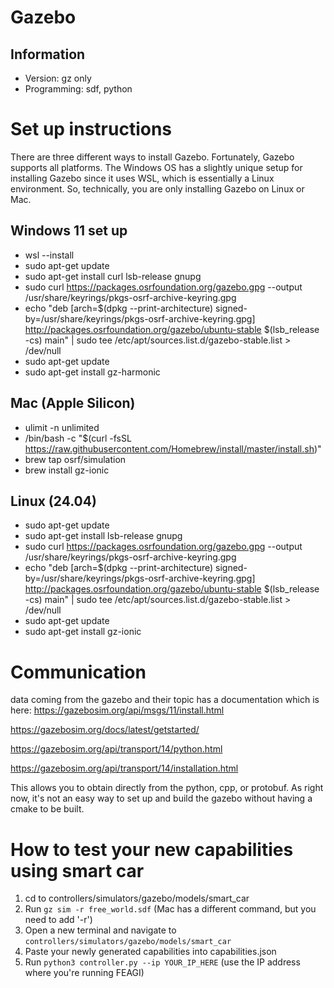 # Gazebo

## Information
- Version: gz only
- Programming: sdf, python

# Set up instructions  
There are three different ways to install Gazebo. Fortunately, Gazebo supports all platforms. The Windows OS has a slightly unique setup for installing Gazebo since it uses WSL, which is essentially a Linux environment. So, technically, you are only installing Gazebo on Linux or Mac.

## Windows 11 set up
- wsl --install
- sudo apt-get update
- sudo apt-get install curl lsb-release gnupg
- sudo curl https://packages.osrfoundation.org/gazebo.gpg --output /usr/share/keyrings/pkgs-osrf-archive-keyring.gpg
- echo "deb [arch=$(dpkg --print-architecture) signed-by=/usr/share/keyrings/pkgs-osrf-archive-keyring.gpg] http://packages.osrfoundation.org/gazebo/ubuntu-stable $(lsb_release -cs) main" | sudo tee /etc/apt/sources.list.d/gazebo-stable.list > /dev/null
- sudo apt-get update
- sudo apt-get install gz-harmonic

## Mac (Apple Silicon)
- ulimit -n unlimited 
- /bin/bash -c "$(curl -fsSL https://raw.githubusercontent.com/Homebrew/install/master/install.sh)" 
- brew tap osrf/simulation
- brew install gz-ionic

## Linux (24.04)
- sudo apt-get update
- sudo apt-get install lsb-release gnupg
- sudo curl https://packages.osrfoundation.org/gazebo.gpg --output /usr/share/keyrings/pkgs-osrf-archive-keyring.gpg
- echo "deb [arch=$(dpkg --print-architecture) signed-by=/usr/share/keyrings/pkgs-osrf-archive-keyring.gpg] http://packages.osrfoundation.org/gazebo/ubuntu-stable $(lsb_release -cs) main" | sudo tee /etc/apt/sources.list.d/gazebo-stable.list > /dev/null
- sudo apt-get update
- sudo apt-get install gz-ionic

# Communication
data coming from the gazebo and their topic has a documentation which is here:
https://gazebosim.org/api/msgs/11/install.html

https://gazebosim.org/docs/latest/getstarted/

https://gazebosim.org/api/transport/14/python.html

https://gazebosim.org/api/transport/14/installation.html

This allows you to obtain directly from the python, cpp, or protobuf. As right now, it's not an easy way to set up and build the gazebo without having a cmake to be built.


# How to test your new capabilities using smart car
1) cd to controllers/simulators/gazebo/models/smart_car
2) Run `gz sim -r free_world.sdf` (Mac has a different command, but you need to add '-r')
3) Open a new terminal and navigate to `controllers/simulators/gazebo/models/smart_car`
4) Paste your newly generated capabilities into capabilities.json
5) Run `python3 controller.py --ip YOUR_IP_HERE` (use the IP address where you're running FEAGI)